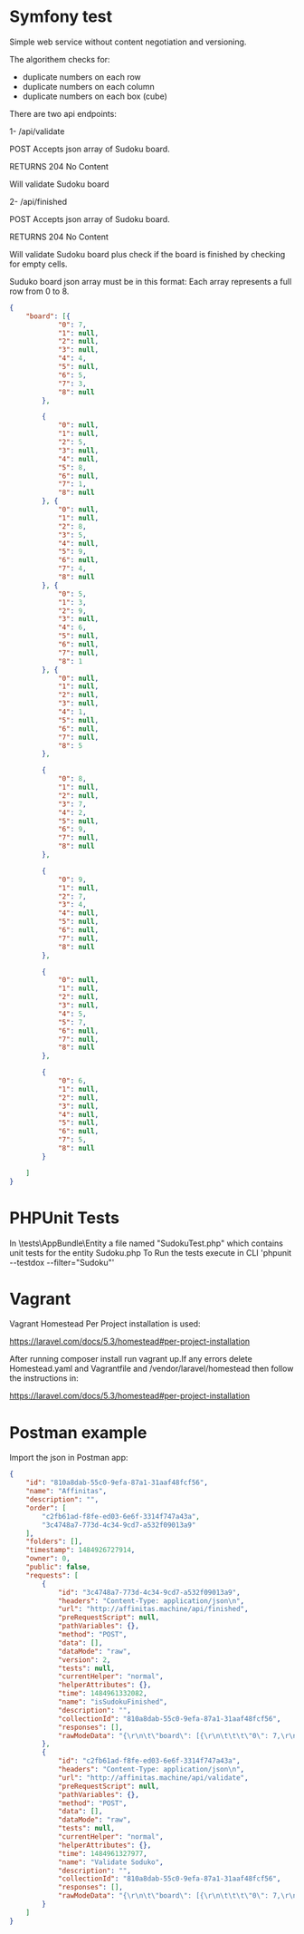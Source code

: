 Symfony test
========================
Simple web service without content negotiation and versioning.

The algorithem checks for:
- duplicate numbers on each row
- duplicate numbers on each column
- duplicate numbers on each box (cube)

There are two api endpoints:

1- /api/validate

POST Accepts json array of Sudoku board.

RETURNS 204 No Content

Will validate Sudoku board 

2- /api/finished

POST Accepts json array of Sudoku board.

RETURNS 204 No Content

Will validate Sudoku board plus check if the board is finished by checking for empty cells.


 Suduko board json array must be in this format:
 Each array represents a full row from 0 to 8.
```json
{
	"board": [{
			"0": 7,
			"1": null,
			"2": null,
			"3": null,
			"4": 4,
			"5": null,
			"6": 5,
			"7": 3,
			"8": null
		},

		{
			"0": null,
			"1": null,
			"2": 5,
			"3": null,
			"4": null,
			"5": 8,
			"6": null,
			"7": 1,
			"8": null
		}, {
			"0": null,
			"1": null,
			"2": 8,
			"3": 5,
			"4": null,
			"5": 9,
			"6": null,
			"7": 4,
			"8": null
		}, {
			"0": 5,
			"1": 3,
			"2": 9,
			"3": null,
			"4": 6,
			"5": null,
			"6": null,
			"7": null,
			"8": 1
		}, {
			"0": null,
			"1": null,
			"2": null,
			"3": null,
			"4": 1,
			"5": null,
			"6": null,
			"7": null,
			"8": 5
		},

		{
			"0": 8,
			"1": null,
			"2": null,
			"3": 7,
			"4": 2,
			"5": null,
			"6": 9,
			"7": null,
			"8": null
		},

		{
			"0": 9,
			"1": null,
			"2": 7,
			"3": 4,
			"4": null,
			"5": null,
			"6": null,
			"7": null,
			"8": null
		},

		{
			"0": null,
			"1": null,
			"2": null,
			"3": null,
			"4": 5,
			"5": 7,
			"6": null,
			"7": null,
			"8": null
		},

		{
			"0": 6,
			"1": null,
			"2": null,
			"3": null,
			"4": null,
			"5": null,
			"6": null,
			"7": 5,
			"8": null
		}

	]
}
```

PHPUnit Tests
========================
In \tests\AppBundle\Entity a file named "SudokuTest.php" which contains unit tests for the entity Sudoku.php
To Run the tests execute in CLI 'phpunit --testdox --filter="Sudoku"'

Vagrant
========================

Vagrant Homestead Per Project installation is used:

https://laravel.com/docs/5.3/homestead#per-project-installation

After running composer install run vagrant up.If any errors delete Homestead.yaml and Vagrantfile and /vendor/laravel/homestead then follow the instructions in:

https://laravel.com/docs/5.3/homestead#per-project-installation



Postman example
========================
Import the json in Postman app:
```json
{
	"id": "810a8dab-55c0-9efa-87a1-31aaf48fcf56",
	"name": "Affinitas",
	"description": "",
	"order": [
		"c2fb61ad-f8fe-ed03-6e6f-3314f747a43a",
		"3c4748a7-773d-4c34-9cd7-a532f09013a9"
	],
	"folders": [],
	"timestamp": 1484926727914,
	"owner": 0,
	"public": false,
	"requests": [
		{
			"id": "3c4748a7-773d-4c34-9cd7-a532f09013a9",
			"headers": "Content-Type: application/json\n",
			"url": "http://affinitas.machine/api/finished",
			"preRequestScript": null,
			"pathVariables": {},
			"method": "POST",
			"data": [],
			"dataMode": "raw",
			"version": 2,
			"tests": null,
			"currentHelper": "normal",
			"helperAttributes": {},
			"time": 1484961332082,
			"name": "isSudokuFinished",
			"description": "",
			"collectionId": "810a8dab-55c0-9efa-87a1-31aaf48fcf56",
			"responses": [],
			"rawModeData": "{\r\n\t\"board\": [{\r\n\t\t\t\"0\": 7,\r\n\t\t\t\"1\": null,\r\n\t\t\t\"2\": null,\r\n\t\t\t\"3\": null,\r\n\t\t\t\"4\": 4,\r\n\t\t\t\"5\": null,\r\n\t\t\t\"6\": 5,\r\n\t\t\t\"7\": 3,\r\n\t\t\t\"8\": null\r\n\t\t},\r\n\r\n\t\t{\r\n\t\t\t\"0\": null,\r\n\t\t\t\"1\": null,\r\n\t\t\t\"2\": 5,\r\n\t\t\t\"3\": null,\r\n\t\t\t\"4\": null,\r\n\t\t\t\"5\": 8,\r\n\t\t\t\"6\": null,\r\n\t\t\t\"7\": 1,\r\n\t\t\t\"8\": null\r\n\t\t}, {\r\n\t\t\t\"0\": null,\r\n\t\t\t\"1\": null,\r\n\t\t\t\"2\": 8,\r\n\t\t\t\"3\": 5,\r\n\t\t\t\"4\": null,\r\n\t\t\t\"5\": 9,\r\n\t\t\t\"6\": null,\r\n\t\t\t\"7\": 4,\r\n\t\t\t\"8\": null\r\n\t\t}, {\r\n\t\t\t\"0\": 5,\r\n\t\t\t\"1\": 3,\r\n\t\t\t\"2\": 9,\r\n\t\t\t\"3\": null,\r\n\t\t\t\"4\": 6,\r\n\t\t\t\"5\": null,\r\n\t\t\t\"6\": null,\r\n\t\t\t\"7\": null,\r\n\t\t\t\"8\": 1\r\n\t\t}, {\r\n\t\t\t\"0\": null,\r\n\t\t\t\"1\": null,\r\n\t\t\t\"2\": null,\r\n\t\t\t\"3\": null,\r\n\t\t\t\"4\": 1,\r\n\t\t\t\"5\": null,\r\n\t\t\t\"6\": null,\r\n\t\t\t\"7\": null,\r\n\t\t\t\"8\": 5\r\n\t\t},\r\n\r\n\t\t{\r\n\t\t\t\"0\": 8,\r\n\t\t\t\"1\": null,\r\n\t\t\t\"2\": null,\r\n\t\t\t\"3\": 7,\r\n\t\t\t\"4\": 2,\r\n\t\t\t\"5\": null,\r\n\t\t\t\"6\": 9,\r\n\t\t\t\"7\": null,\r\n\t\t\t\"8\": null\r\n\t\t},\r\n\r\n\t\t{\r\n\t\t\t\"0\": 9,\r\n\t\t\t\"1\": null,\r\n\t\t\t\"2\": 7,\r\n\t\t\t\"3\": 4,\r\n\t\t\t\"4\": null,\r\n\t\t\t\"5\": null,\r\n\t\t\t\"6\": null,\r\n\t\t\t\"7\": null,\r\n\t\t\t\"8\": null\r\n\t\t},\r\n\r\n\t\t{\r\n\t\t\t\"0\": null,\r\n\t\t\t\"1\": null,\r\n\t\t\t\"2\": null,\r\n\t\t\t\"3\": null,\r\n\t\t\t\"4\": 5,\r\n\t\t\t\"5\": 7,\r\n\t\t\t\"6\": null,\r\n\t\t\t\"7\": null,\r\n\t\t\t\"8\": null\r\n\t\t},\r\n\r\n\t\t{\r\n\t\t\t\"0\": 6,\r\n\t\t\t\"1\": null,\r\n\t\t\t\"2\": null,\r\n\t\t\t\"3\": null,\r\n\t\t\t\"4\": null,\r\n\t\t\t\"5\": null,\r\n\t\t\t\"6\": null,\r\n\t\t\t\"7\": 5,\r\n\t\t\t\"8\": null\r\n\t\t}\r\n\r\n\t]\r\n}"
		},
		{
			"id": "c2fb61ad-f8fe-ed03-6e6f-3314f747a43a",
			"headers": "Content-Type: application/json\n",
			"url": "http://affinitas.machine/api/validate",
			"preRequestScript": null,
			"pathVariables": {},
			"method": "POST",
			"data": [],
			"dataMode": "raw",
			"tests": null,
			"currentHelper": "normal",
			"helperAttributes": {},
			"time": 1484961327977,
			"name": "Validate Soduko",
			"description": "",
			"collectionId": "810a8dab-55c0-9efa-87a1-31aaf48fcf56",
			"responses": [],
			"rawModeData": "{\r\n\t\"board\": [{\r\n\t\t\t\"0\": 7,\r\n\t\t\t\"1\": null,\r\n\t\t\t\"2\": null,\r\n\t\t\t\"3\": null,\r\n\t\t\t\"4\": 4,\r\n\t\t\t\"5\": null,\r\n\t\t\t\"6\": 5,\r\n\t\t\t\"7\": 3,\r\n\t\t\t\"8\": null\r\n\t\t},\r\n\r\n\t\t{\r\n\t\t\t\"0\": null,\r\n\t\t\t\"1\": null,\r\n\t\t\t\"2\": 5,\r\n\t\t\t\"3\": null,\r\n\t\t\t\"4\": null,\r\n\t\t\t\"5\": 8,\r\n\t\t\t\"6\": null,\r\n\t\t\t\"7\": 1,\r\n\t\t\t\"8\": null\r\n\t\t}, {\r\n\t\t\t\"0\": null,\r\n\t\t\t\"1\": null,\r\n\t\t\t\"2\": 8,\r\n\t\t\t\"3\": 5,\r\n\t\t\t\"4\": null,\r\n\t\t\t\"5\": 9,\r\n\t\t\t\"6\": null,\r\n\t\t\t\"7\": 4,\r\n\t\t\t\"8\": null\r\n\t\t}, {\r\n\t\t\t\"0\": 5,\r\n\t\t\t\"1\": 3,\r\n\t\t\t\"2\": 9,\r\n\t\t\t\"3\": null,\r\n\t\t\t\"4\": 6,\r\n\t\t\t\"5\": null,\r\n\t\t\t\"6\": null,\r\n\t\t\t\"7\": null,\r\n\t\t\t\"8\": 1\r\n\t\t}, {\r\n\t\t\t\"0\": null,\r\n\t\t\t\"1\": null,\r\n\t\t\t\"2\": null,\r\n\t\t\t\"3\": null,\r\n\t\t\t\"4\": 1,\r\n\t\t\t\"5\": null,\r\n\t\t\t\"6\": null,\r\n\t\t\t\"7\": null,\r\n\t\t\t\"8\": 5\r\n\t\t},\r\n\r\n\t\t{\r\n\t\t\t\"0\": 8,\r\n\t\t\t\"1\": null,\r\n\t\t\t\"2\": null,\r\n\t\t\t\"3\": 7,\r\n\t\t\t\"4\": 2,\r\n\t\t\t\"5\": null,\r\n\t\t\t\"6\": 9,\r\n\t\t\t\"7\": null,\r\n\t\t\t\"8\": null\r\n\t\t},\r\n\r\n\t\t{\r\n\t\t\t\"0\": 9,\r\n\t\t\t\"1\": null,\r\n\t\t\t\"2\": 7,\r\n\t\t\t\"3\": 4,\r\n\t\t\t\"4\": null,\r\n\t\t\t\"5\": null,\r\n\t\t\t\"6\": null,\r\n\t\t\t\"7\": null,\r\n\t\t\t\"8\": null\r\n\t\t},\r\n\r\n\t\t{\r\n\t\t\t\"0\": null,\r\n\t\t\t\"1\": null,\r\n\t\t\t\"2\": null,\r\n\t\t\t\"3\": null,\r\n\t\t\t\"4\": 5,\r\n\t\t\t\"5\": 7,\r\n\t\t\t\"6\": null,\r\n\t\t\t\"7\": null,\r\n\t\t\t\"8\": null\r\n\t\t},\r\n\r\n\t\t{\r\n\t\t\t\"0\": 6,\r\n\t\t\t\"1\": null,\r\n\t\t\t\"2\": null,\r\n\t\t\t\"3\": null,\r\n\t\t\t\"4\": null,\r\n\t\t\t\"5\": null,\r\n\t\t\t\"6\": null,\r\n\t\t\t\"7\": 5,\r\n\t\t\t\"8\": null\r\n\t\t}\r\n\r\n\t]\r\n}"
		}
	]
}
```


 
